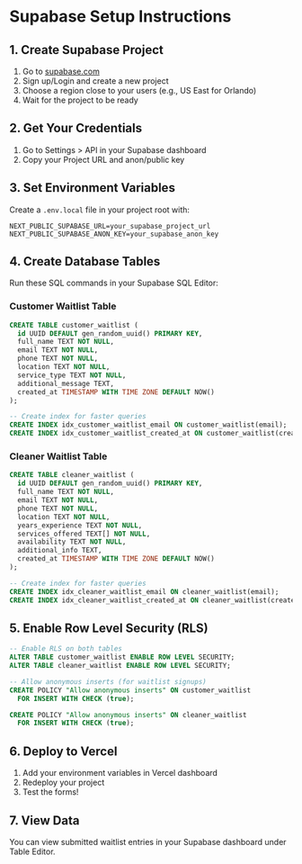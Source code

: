 # Supabase Setup Instructions

## 1. Create Supabase Project
1. Go to [supabase.com](https://supabase.com)
2. Sign up/Login and create a new project
3. Choose a region close to your users (e.g., US East for Orlando)
4. Wait for the project to be ready

## 2. Get Your Credentials
1. Go to Settings > API in your Supabase dashboard
2. Copy your Project URL and anon/public key

## 3. Set Environment Variables
Create a `.env.local` file in your project root with:

```env
NEXT_PUBLIC_SUPABASE_URL=your_supabase_project_url
NEXT_PUBLIC_SUPABASE_ANON_KEY=your_supabase_anon_key
```

## 4. Create Database Tables
Run these SQL commands in your Supabase SQL Editor:

### Customer Waitlist Table
```sql
CREATE TABLE customer_waitlist (
  id UUID DEFAULT gen_random_uuid() PRIMARY KEY,
  full_name TEXT NOT NULL,
  email TEXT NOT NULL,
  phone TEXT NOT NULL,
  location TEXT NOT NULL,
  service_type TEXT NOT NULL,
  additional_message TEXT,
  created_at TIMESTAMP WITH TIME ZONE DEFAULT NOW()
);

-- Create index for faster queries
CREATE INDEX idx_customer_waitlist_email ON customer_waitlist(email);
CREATE INDEX idx_customer_waitlist_created_at ON customer_waitlist(created_at);
```

### Cleaner Waitlist Table
```sql
CREATE TABLE cleaner_waitlist (
  id UUID DEFAULT gen_random_uuid() PRIMARY KEY,
  full_name TEXT NOT NULL,
  email TEXT NOT NULL,
  phone TEXT NOT NULL,
  location TEXT NOT NULL,
  years_experience TEXT NOT NULL,
  services_offered TEXT[] NOT NULL,
  availability TEXT NOT NULL,
  additional_info TEXT,
  created_at TIMESTAMP WITH TIME ZONE DEFAULT NOW()
);

-- Create index for faster queries
CREATE INDEX idx_cleaner_waitlist_email ON cleaner_waitlist(email);
CREATE INDEX idx_cleaner_waitlist_created_at ON cleaner_waitlist(created_at);
```

## 5. Enable Row Level Security (RLS)
```sql
-- Enable RLS on both tables
ALTER TABLE customer_waitlist ENABLE ROW LEVEL SECURITY;
ALTER TABLE cleaner_waitlist ENABLE ROW LEVEL SECURITY;

-- Allow anonymous inserts (for waitlist signups)
CREATE POLICY "Allow anonymous inserts" ON customer_waitlist
  FOR INSERT WITH CHECK (true);

CREATE POLICY "Allow anonymous inserts" ON cleaner_waitlist
  FOR INSERT WITH CHECK (true);
```

## 6. Deploy to Vercel
1. Add your environment variables in Vercel dashboard
2. Redeploy your project
3. Test the forms!

## 7. View Data
You can view submitted waitlist entries in your Supabase dashboard under Table Editor.

